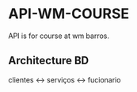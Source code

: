 # API-WM-COURSE
API is for course at wm barros.

## Architecture BD
clientes <-> serviços <-> fucionario

